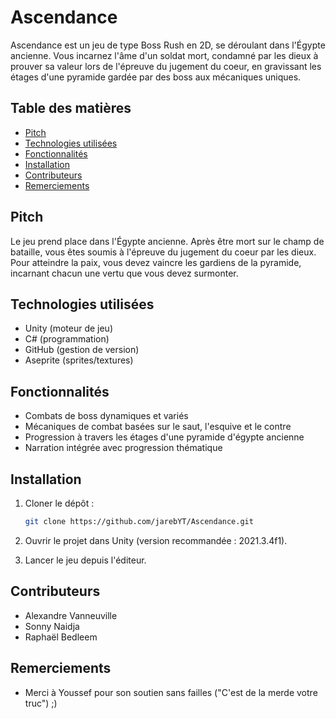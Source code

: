 # Ascendance

Ascendance est un jeu de type Boss Rush en 2D, se déroulant dans l'Égypte ancienne. Vous incarnez l'âme d'un soldat mort, condamné par les dieux à prouver sa valeur lors de l'épreuve du jugement du coeur, en gravissant les étages d'une pyramide gardée par des boss aux mécaniques uniques.

## Table des matières

* [Pitch](#pitch)
* [Technologies utilisées](#technologies-utilisées)
* [Fonctionnalités](#fonctionnalités)
* [Installation](#installation)
* [Contributeurs](#contributeurs)
* [Remerciements](#remerciements)

## Pitch

Le jeu prend place dans l'Égypte ancienne. Après être mort sur le champ de bataille, vous êtes soumis à l'épreuve du jugement du coeur par les dieux. Pour atteindre la paix, vous devez vaincre les gardiens de la pyramide, incarnant chacun une vertu que vous devez surmonter.

## Technologies utilisées

* Unity (moteur de jeu)
* C# (programmation)
* GitHub (gestion de version)
* Aseprite (sprites/textures)

## Fonctionnalités

* Combats de boss dynamiques et variés
* Mécaniques de combat basées sur le saut, l'esquive et le contre
* Progression à travers les étages d'une pyramide d'égypte ancienne
* Narration intégrée avec progression thématique

## Installation

1. Cloner le dépôt :

   ```bash
   git clone https://github.com/jarebYT/Ascendance.git
   ```
2. Ouvrir le projet dans Unity (version recommandée : 2021.3.4f1).
3. Lancer le jeu depuis l'éditeur.

## Contributeurs

* Alexandre Vanneuville
* Sonny Naidja
* Raphaël Bedleem

## Remerciements

* Merci à Youssef pour son soutien sans failles ("C'est de la merde votre truc") ;)
